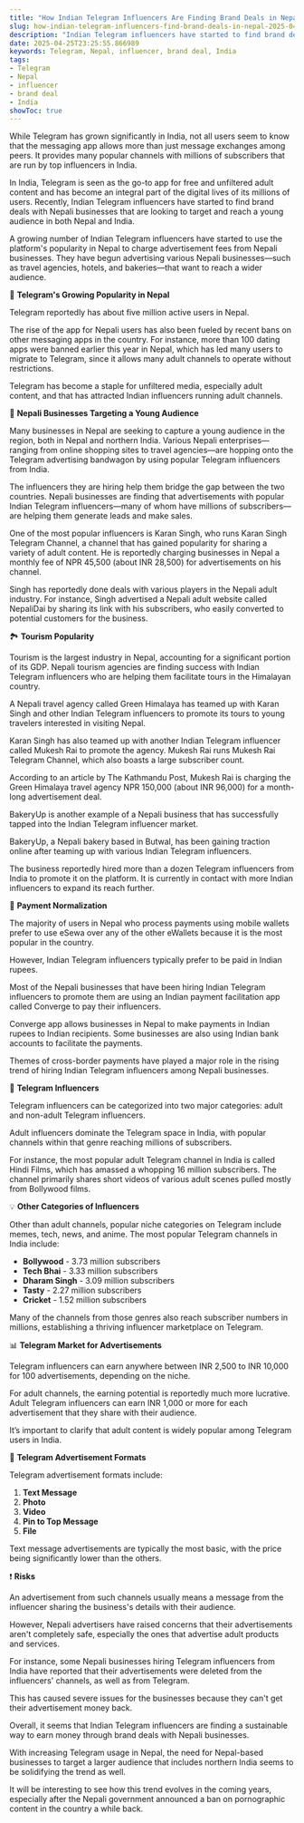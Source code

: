 ```yaml
---
title: "How Indian Telegram Influencers Are Finding Brand Deals in Nepal"
slug: how-indian-telegram-influencers-find-brand-deals-in-nepal-2025-04-25
description: "Indian Telegram influencers have started to find brand deals with Nepali businesses. Telegram influencers are finding brand deals in Nepal."
date: 2025-04-25T23:25:55.866989
keywords: Telegram, Nepal, influencer, brand deal, India
tags:
- Telegram
- Nepal
- influencer
- brand deal
- India
showToc: true
---
```


While Telegram has grown significantly in India, not all users seem to know that the messaging app allows more than just message exchanges among peers. It provides many popular channels with millions of subscribers that are run by top influencers in India. 

In India, Telegram is seen as the go-to app for free and unfiltered adult content and has become an integral part of the digital lives of its millions of users. Recently, Indian Telegram influencers have started to find brand deals with Nepali businesses that are looking to target and reach a young audience in both Nepal and India. 


A growing number of Indian Telegram influencers have started to use the platform's popularity in Nepal to charge advertisement fees from Nepali businesses. They have begun advertising various Nepali businesses—such as travel agencies, hotels, and bakeries—that want to reach a wider audience. 


🚀 **Telegram's Growing Popularity in Nepal**


Telegram reportedly has about five million active users in Nepal. 

The rise of the app for Nepali users has also been fueled by recent bans on other messaging apps in the country. For instance, more than 100 dating apps were banned earlier this year in Nepal, which has led many users to migrate to Telegram, since it allows many adult channels to operate without restrictions.

Telegram has become a staple for unfiltered media, especially adult content, and that has attracted Indian influencers running adult channels. 


🎯 **Nepali Businesses Targeting a Young Audience**


Many businesses in Nepal are seeking to capture a young audience in the region, both in Nepal and northern India. Various Nepali enterprises—ranging from online shopping sites to travel agencies—are hopping onto the Telegram advertising bandwagon by using popular Telegram influencers from India. 


The influencers they are hiring help them bridge the gap between the two countries. Nepali businesses are finding that advertisements with popular Indian Telegram influencers—many of whom have millions of subscribers—are helping them generate leads and make sales.

One of the most popular influencers is Karan Singh, who runs Karan Singh Telegram Channel, a channel that has gained popularity for sharing a variety of adult content. He is reportedly charging businesses in Nepal a monthly fee of NPR 45,500 (about INR 28,500) for advertisements on his channel.

Singh has reportedly done deals with various players in the Nepali adult industry. For instance, Singh advertised a Nepali adult website called NepaliDai by sharing its link with his subscribers, who easily converted to potential customers for the business. 


🏞️ **Tourism Popularity**


Tourism is the largest industry in Nepal, accounting for a significant portion of its GDP. Nepali tourism agencies are finding success with Indian Telegram influencers who are helping them facilitate tours in the Himalayan country. 

A Nepali travel agency called Green Himalaya has teamed up with Karan Singh and other Indian Telegram influencers to promote its tours to young travelers interested in visiting Nepal. 

Karan Singh has also teamed up with another Indian Telegram influencer called Mukesh Rai to promote the agency. Mukesh Rai runs Mukesh Rai Telegram Channel, which also boasts a large subscriber count. 

According to an article by The Kathmandu Post, Mukesh Rai is charging the Green Himalaya travel agency NPR 150,000 (about INR 96,000) for a month-long advertisement deal. 


BakeryUp is another example of a Nepali business that has successfully tapped into the Indian Telegram influencer market. 

BakeryUp, a Nepali bakery based in Butwal, has been gaining traction online after teaming up with various Indian Telegram influencers. 

The business reportedly hired more than a dozen Telegram influencers from India to promote it on the platform. It is currently in contact with more Indian influencers to expand its reach further. 


💠 **Payment Normalization**


The majority of users in Nepal who process payments using mobile wallets prefer to use eSewa over any of the other eWallets because it is the most popular in the country. 

However, Indian Telegram influencers typically prefer to be paid in Indian rupees. 

Most of the Nepali businesses that have been hiring Indian Telegram influencers to promote them are using an Indian payment facilitation app called Converge to pay their influencers. 

Converge app allows businesses in Nepal to make payments in Indian rupees to Indian recipients. Some businesses are also using Indian bank accounts to facilitate the payments. 


Themes of cross-border payments have played a major role in the rising trend of hiring Indian Telegram influencers among Nepali businesses. 


📢 **Telegram Influencers**


Telegram influencers can be categorized into two major categories: adult and non-adult Telegram influencers. 

Adult influencers dominate the Telegram space in India, with popular channels within that genre reaching millions of subscribers.

For instance, the most popular adult Telegram channel in India is called Hindi Films, which has amassed a whopping 16 million subscribers. The channel primarily shares short videos of various adult scenes pulled mostly from Bollywood films. 


💡 **Other Categories of Influencers**


Other than adult channels, popular niche categories on Telegram include memes, tech, news, and anime. The most popular Telegram channels in India include: 

- **Bollywood** - 3.73 million subscribers
- **Tech Bhai** - 3.33 million subscribers
- **Dharam Singh** - 3.09 million subscribers
- **Tasty** - 2.27 million subscribers
- **Cricket** - 1.52 million subscribers

Many of the channels from those genres also reach subscriber numbers in millions, establishing a thriving influencer marketplace on Telegram. 


📊 **Telegram Market for Advertisements**


Telegram influencers can earn anywhere between INR 2,500 to INR 10,000 for 100 advertisements, depending on the niche. 

For adult channels, the earning potential is reportedly much more lucrative. Adult Telegram influencers can earn INR 1,000 or more for each advertisement that they share with their audience. 

It’s important to clarify that adult content is widely popular among Telegram users in India. 


📃 **Telegram Advertisement Formats**


Telegram advertisement formats include: 

1. **Text Message**
2. **Photo**
3. **Video**
4. **Pin to Top Message**
5. **File**

Text message advertisements are typically the most basic, with the price being significantly lower than the others. 


❗ **Risks**


An advertisement from such channels usually means a message from the influencer sharing the business's details with their audience. 

However, Nepali advertisers have raised concerns that their advertisements aren't completely safe, especially the ones that advertise adult products and services. 

For instance, some Nepali businesses hiring Telegram influencers from India have reported that their advertisements were deleted from the influencers' channels, as well as from Telegram. 

This has caused severe issues for the businesses because they can't get their advertisement money back. 


Overall, it seems that Indian Telegram influencers are finding a sustainable way to earn money through brand deals with Nepali businesses. 

With increasing Telegram usage in Nepal, the need for Nepal-based businesses to target a larger audience that includes northern India seems to be solidifying the trend as well. 

It will be interesting to see how this trend evolves in the coming years, especially after the Nepali government announced a ban on pornographic content in the country a while back.